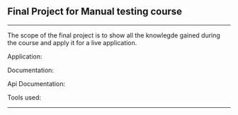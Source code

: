 ## **Final Project for Manual testing course**

---

The scope of the final project is to show all the knowlegde gained during the course and apply it for a live application.

Application:

Documentation:

Api Documentation:

Tools used:

---

